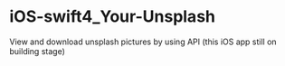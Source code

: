 # iOS-swift4_Your-Unsplash
View and download unsplash pictures by using API
(this iOS app still on building stage)
